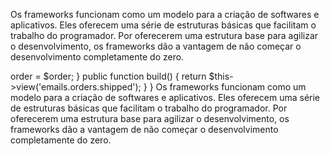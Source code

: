 Os frameworks funcionam como um modelo para a criação de softwares e aplicativos. Eles oferecem uma série de estruturas básicas que facilitam o trabalho do programador. Por oferecerem uma estrutura base para agilizar o desenvolvimento, os frameworks dão a vantagem de não começar o desenvolvimento completamente do zero.

<?php
 
namespace App\Mail;
 
use App\Models\Order;
use Illuminate\Bus\Queueable;
use Illuminate\Mail\Mailable;
use Illuminate\Queue\SerializesModels;
 
class OrderShipped extends Mailable
{
    use Queueable, SerializesModels;
     public $order;
     public function __construct(Order $order)
    {
        $this->order = $order;
    }
     public function build()
    {
        return $this->view('emails.orders.shipped');
    }
}


Os frameworks funcionam como um modelo para a criação de softwares e aplicativos. Eles oferecem uma série de estruturas básicas que facilitam o trabalho do programador. Por oferecerem uma estrutura base para agilizar o desenvolvimento, os frameworks dão a vantagem de não começar o desenvolvimento completamente do zero.
